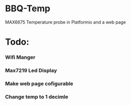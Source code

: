# BBQ-Temp
MAX6675 Temperature probe in Platformio and a web page
# Todo:
###   Wifi Manger
###  Max7219 Led Display
### Make web page cofigurable
### Change temp to 1 decimle 
